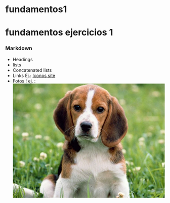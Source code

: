 # fundamentos1

# fundamentos ejercicios 1
### Markdown
- Headings
- lists
- Concatenated lists
- Links Ej.: [Iconos site](https://iconos.edu.mx)
- Fotos ! ej. :![](img/perro.jpg)
<!--  -->
